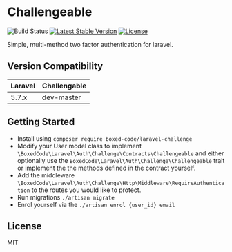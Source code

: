 # Challengeable
![Build Status](https://travis-ci.com/boxed-code/laravel-challenge.svg?branch=master)
[![Latest Stable Version](https://poser.pugx.org/boxed-code/laravel-challenge/v/stable)](https://packagist.org/packages/boxed-code/laravel-challenge)
[![License](https://poser.pugx.org/boxed-code/laravel-challenge/license)](https://packagist.org/packages/boxed-code/laravel-challenge)

Simple, multi-method two factor authentication for laravel.

## Version Compatibility

 Laravel  | Challengable
:---------|:----------
 5.7.x    | dev-master

## Getting Started
- Install using `composer require boxed-code/laravel-challenge`
- Modify your User model class to implement `\BoxedCode\Laravel\Auth\Challenge\Contracts\Challengeable` and either optionally use the `BoxedCode\Laravel\Auth\Challenge\Challengeable` trait or implement the the methods defined in the contract yourself.
- Add the middleware `\BoxedCode\Laravel\Auth\Challenge\Http\Middleware\RequireAuthentication` to the routes you would like to protect.
- Run migrations `./artisan migrate`
- Enrol yourself via the `./artisan enrol {user_id} email`

## License
MIT
